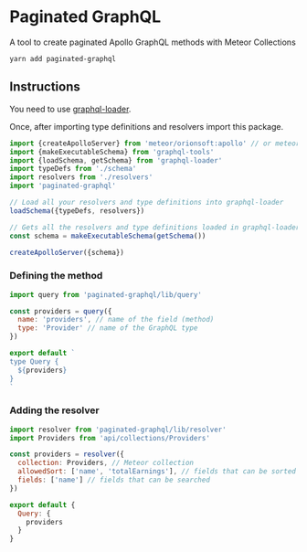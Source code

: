 # Paginated GraphQL

A tool to create paginated Apollo GraphQL methods with Meteor Collections

```
yarn add paginated-graphql
```

## Instructions

You need to use [graphql-loader](https://github.com/orionsoft/graphql-loader).

Once, after importing type definitions and resolvers import this package.

```js
import {createApolloServer} from 'meteor/orionsoft:apollo' // or meteor/apollo
import {makeExecutableSchema} from 'graphql-tools'
import {loadSchema, getSchema} from 'graphql-loader'
import typeDefs from './schema'
import resolvers from './resolvers'
import 'paginated-graphql'

// Load all your resolvers and type definitions into graphql-loader
loadSchema({typeDefs, resolvers})

// Gets all the resolvers and type definitions loaded in graphql-loader
const schema = makeExecutableSchema(getSchema())

createApolloServer({schema})
```

### Defining the method

```js
import query from 'paginated-graphql/lib/query'

const providers = query({
  name: 'providers', // name of the field (method)
  type: 'Provider' // name of the GraphQL type
})

export default `
type Query {
  ${providers}
}
`
```

### Adding the resolver

```js
import resolver from 'paginated-graphql/lib/resolver'
import Providers from 'api/collections/Providers'

const providers = resolver({
  collection: Providers, // Meteor collection
  allowedSort: ['name', 'totalEarnings'], // fields that can be sorted
  fields: ['name'] // fields that can be searched
})

export default {
  Query: {
    providers
  }
}
```
